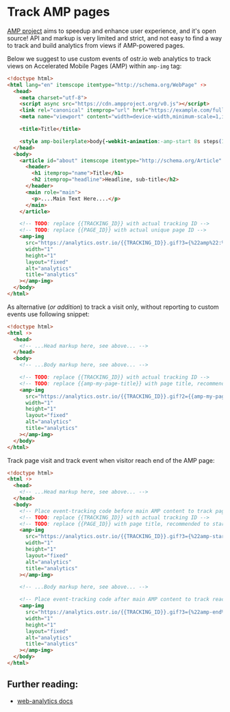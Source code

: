 # Track AMP pages

[AMP project](https://www.ampproject.org/) aims to speedup and enhance user experience, and it's open source! API and markup is very limited and strict, and not easy to find a way to track and build analytics from views if AMP-powered pages.

Below we suggest to use custom events of ostr.io web analytics to track views on Accelerated Mobile Pages (AMP) within `amp-img` tag:

```html
<!doctype html>
<html lang="en" itemscope itemtype="http://schema.org/WebPage" ⚡>
  <head>
    <meta charset="utf-8">
    <script async src="https://cdn.ampproject.org/v0.js"></script>
    <link rel="canonical" itemprop="url" href="https://example.com/full/version/of/web-page">
    <meta name="viewport" content="width=device-width,minimum-scale=1,initial-scale=1">

    <title>Title</title>

    <style amp-boilerplate>body{-webkit-animation:-amp-start 8s steps(1,end) 0s 1 normal both;-moz-animation:-amp-start 8s steps(1,end) 0s 1 normal both;-ms-animation:-amp-start 8s steps(1,end) 0s 1 normal both;animation:-amp-start 8s steps(1,end) 0s 1 normal both}@-webkit-keyframes -amp-start{from{visibility:hidden}to{visibility:visible}}@-moz-keyframes -amp-start{from{visibility:hidden}to{visibility:visible}}@-ms-keyframes -amp-start{from{visibility:hidden}to{visibility:visible}}@-o-keyframes -amp-start{from{visibility:hidden}to{visibility:visible}}@keyframes -amp-start{from{visibility:hidden}to{visibility:visible}}</style><noscript><style amp-boilerplate>body{-webkit-animation:none;-moz-animation:none;-ms-animation:none;animation:none}</style></noscript>
  </head>
  <body>
    <article id="about" itemscope itemtype="http://schema.org/Article" >
      <header>
        <h1 itemprop="name">Title</h1>
        <h2 itemprop="headline">Headline, sub-title</h2>
      </header>
      <main role="main">
        <p>....Main Text Here....</p>
      </main>
    </article>

    <!-- TODO: replace {{TRACKING_ID}} with actual tracking ID -->
    <!-- TODO: replace {{PAGE_ID}} with actual unique page ID -->
    <amp-img
      src="https://analytics.ostr.io/{{TRACKING_ID}}.gif?3={%22amp%22:%22{{PAGE_ID}}%22}&9=786589&v=207"
      width="1"
      height="1"
      layout="fixed"
      alt="analytics"
      title="analytics"
    ></amp-img>
  </body>
</html>
```

As alternative (*or addition*) to track a visit only, without reporting to custom events use following snippet:

```html
<!doctype html>
<html ⚡>
  <head>
    <!-- ...Head markup here, see above... -->
  </head>
  <body>
    <!-- ...Body markup here, see above... -->

    <!-- TODO: replace {{TRACKING_ID}} with actual tracking ID -->
    <!-- TODO: replace {{amp-my-page-title}} with page title, recommended to start with `amp-*` -->
    <amp-img
      src="https://analytics.ostr.io/{{TRACKING_ID}}.gif?2={{amp-my-page-title}}&9=3556787&v=207"
      width="1"
      height="1"
      layout="fixed"
      alt="analytics"
      title="analytics"
    ></amp-img>
  </body>
</html>
```

Track page visit and track event when visitor reach end of the AMP page:

```html
<!doctype html>
<html ⚡>
  <head>
    <!-- ...Head markup here, see above... -->
  </head>
  <body>
    <!-- Place event-tracking code before main AMP content to track page opening -->
    <!-- TODO: replace {{TRACKING_ID}} with actual tracking ID -->
    <!-- TODO: replace {{PAGE_ID}} with page title, recommended to start with `amp-*` -->
    <amp-img
      src="https://analytics.ostr.io/{{TRACKING_ID}}.gif?3={%22amp-start%22:%22{{PAGE_ID}}%22}&9=908568&v=207"
      width="1"
      height="1"
      layout="fixed"
      alt="analytics"
      title="analytics"
    ></amp-img>

    <!-- ...Body markup here, see above... -->

    <!-- Place event-tracking code after main AMP content to track reaching end of the page: -->
    <amp-img
      src="https://analytics.ostr.io/{{TRACKING_ID}}.gif?3={%22amp-end%22:%22{{PAGE_ID}}%22}&9=896458&v=207"
      width="1"
      height="1"
      layout="fixed"
      alt="analytics"
      title="analytics"
    ></amp-img>
  </body>
</html>
```

## Further reading:

- [web-analytics docs](https://github.com/VeliovGroup/ostrio-analytics#analytics-for-ostrio)

